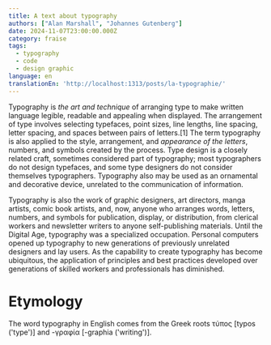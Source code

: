 ```yaml
---
title: A text about typography
authors: ["Alan Marshall", "Johannes Gutenberg"]
date: 2024-11-07T23:00:00.000Z
category: fraise
tags:
  - typography
  - code
  - design graphic
language: en
translationEn: 'http://localhost:1313/posts/la-typographie/'
---
```


Typography is *the art and technique* of arranging type to make written language legible, readable and appealing when displayed. The arrangement of type involves selecting typefaces, point sizes, line lengths, line spacing, letter spacing, and spaces between pairs of letters.\[1] The term typography is also applied to the style, arrangement, and *appearance of the letters*, numbers, and symbols created by the process. Type design is a closely related craft, sometimes considered part of typography; most typographers do not design typefaces, and some type designers do not consider themselves typographers. Typography also may be used as an ornamental and decorative device, unrelated to the communication of information.

Typography is also the work of graphic designers, art directors, manga artists, comic book artists, and, now, anyone who arranges words, letters, numbers, and symbols for publication, display, or distribution, from clerical workers and newsletter writers to anyone self-publishing materials. Until the Digital Age, typography was a specialized occupation. Personal computers opened up typography to new generations of previously unrelated designers and lay users. As the capability to create typography has become ubiquitous, the application of principles and best practices developed over generations of skilled workers and professionals has diminished.

# Etymology

The word typography in English comes from the Greek roots τύπος \[typos ('type')] and -γραφία \[-graphia ('writing')].

